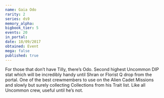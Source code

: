 ```yaml
---
name: Gaia Odo
rarity: 2
series: ds9
memory_alpha:
bigbook_tier: 5
events: 20
in_portal:
date: 18/09/2017
obtained: Event
mega: false
published: true
---
```


For those that don’t have Tilly, there’s Odo. Second highest Uncommon DIP stat which will be incredibly handy until Shran or Florist Q drop from the portal. One of the best crewmembers to use on the Alien Cadet Missions and slowly but surely collecting Collections from his Trait list. Like all Uncommon crew, useful until he’s not.
